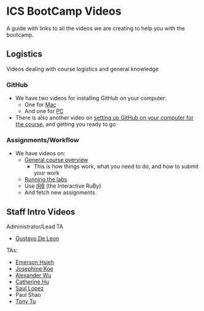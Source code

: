 # ICS BootCamp Videos

A guide with links to all the videos we are creating to help you with the bootcamp.

## Logistics

Videos dealing with course logistics and general knowledge

### GitHub

- We have two videos for installing GitHub on your computer:
  - One for <a href="https://youtu.be/bvRPC-QpLnA">Mac</a>
  - And one for <a href="https://www.youtube.com/watch?v=jQLhLG_rJcs">PC</a>
- There is also another video on <a href="https://youtu.be/343TgCRIxbQ">setting up GitHub on your computer for the course</a>, and getting you ready to go

### Assignments/Workflow

- We have videos on:
	- <a href="https://youtu.be/t3LI7S8nDZQ">General course overview</a>
		- This is how things work, what you need to do, and how to submit your work
	- <a href="https://youtu.be/WDOmF474YVE">Running the labs</a>
	- Use <a href="https://youtu.be/uwRnk4SVKNY">IRB</a> (the Interactive RuBy)
	- And fetch new assignments

## Staff Intro Videos

Administrator/Lead TA

- <a href="https://youtu.be/PF9MxUZtld0">Gustavo De Leon</a>

TAs:

- <a href="https://youtu.be/wdDNb6nWE2Q">Emerson Hsieh</a>
- <a href="https://youtu.be/nTpMZqLboTE">Josephine Koe</a>
- <a href="https://youtu.be/ZTAqVCOcA-0">Alexander Wu</a>
- <a href="https://youtu.be/1zErhjOu9UA">Catherine Hu</a>
- <a href="https://youtu.be/CJCi-PYAGQI">Saul Lopez</a>
- Paul Shao
- <a href="https://youtu.be/AW7eQr-LXKs">Tony Tu</a>
